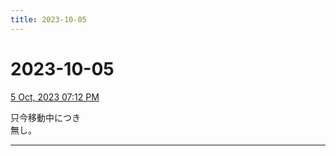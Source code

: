 ```yaml
---
title: 2023-10-05
---
```

# 2023-10-05

[5 Oct, 2023 07:12 PM](https://twitter.com/hirasawa/status/1709874227598553334#m)

只今移動中につき  
無し。

---

